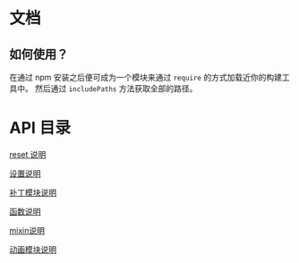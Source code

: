 # 文档

## 如何使用？

在通过 npm 安装之后便可成为一个模块来通过 ```require``` 的方式加载近你的构建工具中。
然后通过 ```includePaths``` 方法获取全部的路径。

# API 目录

[reset 说明](./reset.md)

[设置说明](./setting.md)

[补丁模块说明](./prefix.md)

[函数说明](./function.md)

[mixin说明](./mixin.md)

[动画模块说明](./animate.md)